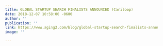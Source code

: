 ```yaml
---
title: GLOBAL STARTUP SEARCH FINALISTS ANNOUNCED (Cariloop)
date: 2018-12-07 10:58:00 -0600
author: ''
publication: ''
link: https://www.aging2.com/blog/global-startup-search-finalists-announced/
image: ''

---
```

